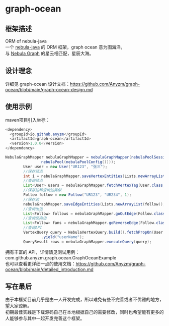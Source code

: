 # graph-ocean
## 框架描述
ORM of nebula-java
<br/>
一个 [nebula-java](https://github.com/vesoft-inc/nebula-java) 的 ORM 框架，graph ocean 意为图海洋，
<br/>
与 [Nebula Graph](https://github.com/vesoft-inc/nebula) 的星云相匹配，星辰大海。

## 设计理念

详细见 graph-ocean 设计文档：https://github.com/Anyzm/graph-ocean/blob/main/graph-ocean-design.md

## 使用示例
maven项目引入坐标：
```java
<dependency>
  <groupId>io.github.anyzm</groupId>
  <artifactId>graph-ocean</artifactId>
  <version>1.0.0</version>
</dependency>
```

```java
NebulaGraphMapper nebulaGraphMapper = nebulaGraphMapper(nebulaPoolSessionManager(
                nebulaPool(nebulaPoolConfig())));
        User user = new User("UR123", "张三");
        //保存顶点
        int i = nebulaGraphMapper.saveVertexEntities(Lists.newArrayList(user));
        //查询顶点
        List<User> users = nebulaGraphMapper.fetchVertexTag(User.class, "UR123");
        //保存边和查询边类似
        Follow follow = new Follow("UR123", "UR234", 1);
        //保存边
        nebulaGraphMapper.saveEdgeEntities(Lists.newArrayList(follow));
        //查询出边
        List<Follow> follows = nebulaGraphMapper.goOutEdge(Follow.class, "UR123");
        //查询反向边
        List<Follow> fans = nebulaGraphMapper.goReverseEdge(Follow.class, "UR123");
        //查询API
        VertexQuery query = NebulaVertexQuery.build().fetchPropOn(User.class, "UR123")
                .yield("userName");
        QueryResult rows = nebulaGraphMapper.executeQuery(query);
```

拥有丰富的 API，详情请见测试用例：com.github.anyzm.graph.ocean.GraphOceanExample
<br/>
也可以查看更详细一点的使用文档：https://github.com/Anyzm/graph-ocean/blob/main/detailed_introduction.md


## 写在最后
由于本框架目前几乎是由一人开发完成，所以难免有些不完善或者不优雅的地方，望大家谅解。
<br/>
初期最佳实践是下载源码自己在本地根据自己的需要修改，同时也希望能有更多的人能够参与其中一起开发完善这个框架。


